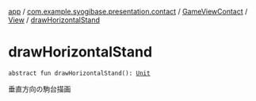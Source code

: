 [app](../../../index.md) / [com.example.syogibase.presentation.contact](../../index.md) / [GameViewContact](../index.md) / [View](index.md) / [drawHorizontalStand](./draw-horizontal-stand.md)

# drawHorizontalStand

`abstract fun drawHorizontalStand(): `[`Unit`](https://kotlinlang.org/api/latest/jvm/stdlib/kotlin/-unit/index.html)

垂直方向の駒台描画

